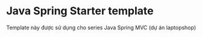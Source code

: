 # Java Spring Starter template
Template này được sử dụng cho series Java Spring MVC (dự án laptopshop) 

